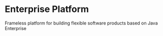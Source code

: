 # Enterprise Platform
Frameless platform for building flexible software products based on Java Enterprise
